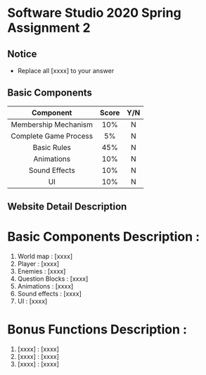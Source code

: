 # Software Studio 2020 Spring Assignment 2
## Notice
* Replace all [xxxx] to your answer

## Basic Components
|Component|Score|Y/N|
|:-:|:-:|:-:|
|Membership Mechanism|10%|N|
|Complete Game Process|5%|N|
|Basic Rules|45%|N|
|Animations|10%|N|
|Sound Effects|10%|N|
|UI|10%|N|

## Website Detail Description

# Basic Components Description : 
1. World map : [xxxx]
2. Player : [xxxx]
3. Enemies : [xxxx]
4. Question Blocks : [xxxx]
5. Animations : [xxxx]
6. Sound effects : [xxxx]
7. UI : [xxxx]

# Bonus Functions Description : 
1. [xxxx] : [xxxx]
2. [xxxx] : [xxxx]
3. [xxxx] : [xxxx]
